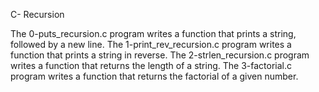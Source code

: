 C- Recursion

The 0-puts_recursion.c program writes a function that prints a string, followed by a new line.
The 1-print_rev_recursion.c program writes a function that prints a string in reverse.
The 2-strlen_recursion.c program writes a function that returns the length of a string.
The 3-factorial.c program writes a function that returns the factorial of a given number.

